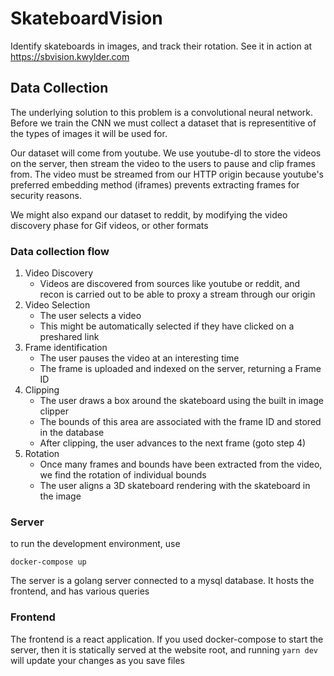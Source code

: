 # SkateboardVision

Identify skateboards in images, and track their rotation. See it in action at https://sbvision.kwylder.com

## Data Collection

The underlying solution to this problem is a convolutional neural network. Before we train the CNN we must collect a dataset that is representitive of the types of images it 
will be used for.

Our dataset will come from youtube. We use youtube-dl to store the videos on the server, then stream the video to the users to pause and clip frames from. The video must be streamed from our HTTP origin because youtube's preferred embedding method (iframes) prevents extracting frames for security reasons.

We might also expand our dataset to reddit, by modifying the video discovery phase for Gif videos, or other formats

### Data collection flow

1. Video Discovery
    * Videos are discovered from sources like youtube or reddit, and recon is carried out to be able to proxy a stream through our origin
2. Video Selection  
    * The user selects a video
    * This might be automatically selected if they have clicked on a preshared link 
3. Frame identification 
    * The user pauses the video at an interesting time
    * The frame is uploaded and indexed on the server, returning a Frame ID
4. Clipping
    * The user draws a box around the skateboard using the built in image clipper
    * The bounds of this area are associated with the frame ID and stored in the database
    * After clipping, the user advances to the next frame (goto step 4)
5. Rotation
    * Once many frames and bounds have been extracted from the video, we find the rotation of individual bounds
    * The user aligns a 3D skateboard rendering with the skateboard in the image

### Server

to run the development environment, use

```
docker-compose up
```

The server is a golang server connected to a mysql database. It hosts the frontend, and has various queries 


### Frontend

The frontend is a react application. If you used docker-compose to start the server, then it is statically served at the website root, and running `yarn dev` will update your changes as you save files

